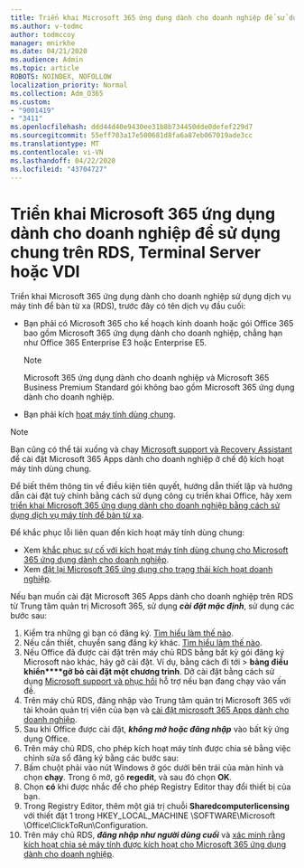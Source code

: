 ```yaml
---
title: Triển khai Microsoft 365 ứng dụng dành cho doanh nghiệp để sử dụng chung trên RDS, Terminal Server hoặc VDI
ms.author: v-todmc
author: todmccoy
manager: mnirkhe
ms.date: 04/21/2020
ms.audience: Admin
ms.topic: article
ROBOTS: NOINDEX, NOFOLLOW
localization_priority: Normal
ms.collection: Adm_O365
ms.custom:
- "9001419"
- "3411"
ms.openlocfilehash: ddd44d40e9430ee31b8b734450dde0defef229d7
ms.sourcegitcommit: 55eff703a17e500681d8fa6a87eb067019ade3cc
ms.translationtype: MT
ms.contentlocale: vi-VN
ms.lasthandoff: 04/22/2020
ms.locfileid: "43704727"
---
```

# <a name="deploying-microsoft-365-apps-for-enterprise-for-shared-use-on-rds-terminal-server-or-vdi"></a>Triển khai Microsoft 365 ứng dụng dành cho doanh nghiệp để sử dụng chung trên RDS, Terminal Server hoặc VDI

Triển khai Microsoft 365 ứng dụng dành cho doanh nghiệp sử dụng dịch vụ máy tính để bàn từ xa (RDS), trước đây có tên dịch vụ đầu cuối:
- Bạn phải có Microsoft 365 cho kế hoạch kinh doanh hoặc gói Office 365 bao gồm Microsoft 365 ứng dụng dành cho doanh nghiệp, chẳng hạn như Office 365 Enterprise E3 hoặc Enterprise E5.
   > [!NOTE] 
   > Microsoft 365 ứng dụng dành cho doanh nghiệp và Microsoft 365 Business Premium Standard gói không bao gồm Microsoft 365 ứng dụng dành cho doanh nghiệp.
- Bạn phải kích [hoạt máy tính dùng chung](https://docs.microsoft.com/DeployOffice/overview-of-shared-computer-activation-for-office-365-proplus).

> [!NOTE]
> Bạn cũng có thể tải xuống và chạy [Microsoft support và Recovery Assistant](https://aka.ms/SaRA_OfficeSCA_M365Portal) để cài đặt Microsoft 365 Apps dành cho doanh nghiệp ở chế độ kích hoạt máy tính dùng chung.

Để biết thêm thông tin về điều kiện tiên quyết, hướng dẫn thiết lập và hướng dẫn cài đặt tuỳ chỉnh bằng cách sử dụng công cụ triển khai Office, hãy xem [triển khai Microsoft 365 ứng dụng dành cho doanh nghiệp bằng cách sử dụng dịch vụ máy tính để bàn từ xa](https://docs.microsoft.com/DeployOffice/deploy-office-365-proplus-by-using-remote-desktop-services).

Để khắc phục lỗi liên quan đến kích hoạt máy tính dùng chung:
- Xem [khắc phục sự cố với kích hoạt máy tính dùng chung cho Microsoft 365 ứng dụng dành cho doanh nghiệp](https://docs.microsoft.com/DeployOffice/troubleshoot-issues-with-shared-computer-activation-for-office-365-proplus).
- Xem [đặt lại Microsoft 365 ứng dụng cho trạng thái kích hoạt doanh nghiệp](https://go.microsoft.com/fwlink/?linkid=2109218).

Nếu bạn muốn cài đặt Microsoft 365 Apps dành cho doanh nghiệp trên RDS từ Trung tâm quản trị Microsoft 365, sử dụng ***cài đặt mặc định***, sử dụng các bước sau:

1.    Kiểm tra những gì bạn có đăng ký. [Tìm hiểu làm thế nào](https://docs.microsoft.com/office365/admin/admin-overview/what-subscription-do-i-have).
2.    Nếu cần thiết, chuyển sang đăng ký khác. [Tìm hiểu làm thế nào](https://docs.microsoft.com/office365/admin/subscriptions-and-billing/switch-to-a-different-plan).
3.    Nếu Office đã được cài đặt trên máy chủ RDS bằng bất kỳ gói đăng ký Microsoft nào khác, hãy gỡ cài đặt. Ví dụ, bằng cách đi tới >  **bảng điều khiển****gỡ bỏ cài đặt một chương trình**. Dỡ cài đặt bằng cách sử dụng [Microsoft support và phục hồi](https://aka.ms/SARA-OfficeUninstall-Alchemy) hỗ trợ nếu bạn đang chạy vào vấn đề.
4.    Trên máy chủ RDS, đăng nhập vào Trung tâm quản trị Microsoft 365 với tài khoản quản trị viên của bạn và [cài đặt microsoft 365 Apps dành cho doanh nghiệp](https://portal.office.com/OLS/MySoftware.aspx).
5.    Sau khi Office được cài đặt, ***không mở hoặc đăng nhập*** vào bất kỳ ứng dụng Office.
6.    Trên máy chủ RDS, cho phép kích hoạt máy tính được chia sẻ bằng việc chỉnh sửa sổ đăng ký bằng các bước sau:
   1. Bấm chuột phải vào nút Windows ở góc dưới bên trái của màn hình và chọn **chạy**. Trong ô mở, gõ **regedit**, và sau đó chọn **OK**.
   2. Chọn **có** khi được nhắc để cho phép Registry Editor thay đổi thiết bị của bạn.
   3. Trong Registry Editor, thêm một giá trị chuỗi **Sharedcomputerlicensing** với thiết đặt 1 trong HKEY_LOCAL_MACHINE \SOFTWARE\Microsoft \Office\ClickToRun\Configuration.
   4. Trên máy chủ RDS, ***đăng nhập như người dùng cuối*** và [xác minh rằng kích hoạt chia sẻ máy tính được kích hoạt cho Microsoft 365 ứng dụng dành cho doanh nghiệp](https://docs.microsoft.com/DeployOffice/troubleshoot-issues-with-shared-computer-activation-for-office-365-proplus#verify-that-activation-for-office-365-proplus-succeeded).

